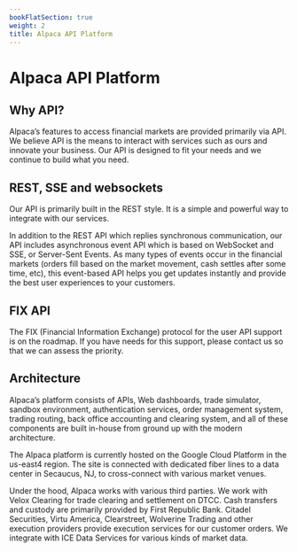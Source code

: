 ```yaml
---
bookFlatSection: true
weight: 2
title: Alpaca API Platform
---
```


# Alpaca API Platform

## Why API?
Alpaca’s features to access financial markets are provided primarily via API. We
believe API is the means to interact with services such as ours and innovate
your business. Our API is designed to fit your needs and we continue to build
what you need.

## REST, SSE and websockets
Our API is primarily built in the REST style. It is a simple and powerful way to
integrate with our services.

In addition to the REST API which replies synchronous communication, our API
includes asynchronous event API which is based on WebSocket and SSE, or
Server-Sent Events. As many types of events occur in the financial markets
(orders fill based on the market movement, cash settles after some time, etc),
this event-based API helps you get updates instantly and provide the best user
experiences to your customers.

## FIX API
The FIX (Financial Information Exchange) protocol for the user API support is on
the roadmap. If you have needs for this support, please contact us so that we
can assess the priority.

## Architecture
Alpaca’s platform consists of APIs, Web dashboards, trade simulator, sandbox
environment, authentication services, order management system, trading routing,
back office accounting and clearing system, and all of these components are
built in-house from ground up with the modern architecture.

The Alpaca platform is currently hosted on the Google Cloud Platform in the
us-east4 region. The site is connected with dedicated fiber lines to a data
center in Secaucus, NJ, to cross-connect with various market venues.

Under the hood, Alpaca works with various third parties. We work with Velox
Clearing for trade clearing and settlement on DTCC. Cash transfers and custody
are primarily provided by First Republic Bank. Citadel Securities, Virtu
America, Clearstreet, Wolverine Trading and other execution providers provide
execution services for our customer orders. We integrate with ICE Data Services
for various kinds of market data.
